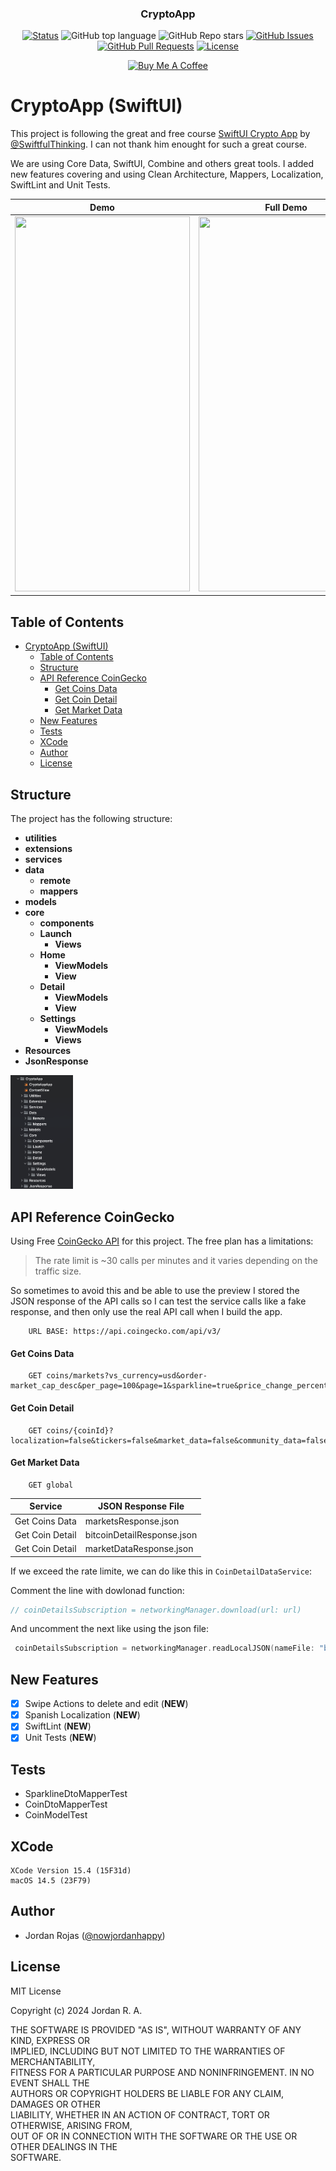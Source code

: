 
<h3 align="center">CryptoApp</h3>

<div align="center">

  [![Status](https://img.shields.io/badge/status-active-success.svg)]() 
  ![GitHub top language](https://img.shields.io/github/languages/top/nowjordanhappy/SwiftUICryptoApp?color=yellow) 
  ![GitHub Repo stars](https://img.shields.io/github/stars/nowjordanhappy/SwiftUICryptoApp?style=social)
  [![GitHub Issues](https://img.shields.io/github/issues/nowjordanhappy/SwiftUICryptoApp.svg)](https://github.com/nowjordanhappy/SwiftUICryptoApp/issues)
  [![GitHub Pull Requests](https://img.shields.io/github/issues-pr/nowjordanhappy/SwiftUICryptoApp.svg)](https://github.com/nowjordanhappy/SwiftUICryptoApp/pulls)
  [![License](https://img.shields.io/badge/license-MIT-blue.svg)](/LICENSE)
  
  <a href="https://www.buymeacoffee.com/nowjordanhappy" target="_blank"><img src="https://cdn.buymeacoffee.com/buttons/default-orange.png" alt="Buy Me A Coffee" height="41" width="174"></a>
</div>

# CryptoApp (SwiftUI)

This project is following the great and free course [SwiftUI Crypto App](https://www.youtube.com/playlist?list=PLwvDm4Vfkdphbc3bgy_LpLRQ9DDfFGcFu) by [@SwiftfulThinking](https://github.com/SwiftfulThinking). I can not thank him enought for such a great course.

We are using Core Data, SwiftUI, Combine and others great tools. I added new features covering and using Clean Architecture, Mappers, Localization, SwiftLint and Unit Tests.


| Demo      | Full Demo |
| ----------|-----------|
| <img src="./screenshots/crypto-app-demo.gif" width="280" height="600" /> | <img src="./screenshots/crypto-app-full-demo.gif" width="280" height="600"/> |

## Table of Contents
- [CryptoApp (SwiftUI)](#crypto-app-swiftui)
  - [Table of Contents](#table-of-contents)
  - [Structure](#structure)
  - [API Reference CoinGecko](#api-reference-coin-gecko)
      - [Get Coins Data](#get-coins-data)
      - [Get Coin Detail](#get-coins-detail)
      - [Get Market Data](#get-market-data)
  - [New Features](#new-features)
  - [Tests](#tests)
  - [XCode](#xcode)
  - [Author](#author)
  - [License](#license)

 ## Structure<a name = "structure"></a>
The project has the following structure:

- **utilities**
- **extensions**
- **services**
- **data**
  - **remote**
  - **mappers**
- **models**
- **core**
  - **components**
  - **Launch**
    - **Views**
  - **Home**
    - **ViewModels** 
    - **View**
  - **Detail**
    - **ViewModels** 
    - **View**
  - **Settings**
    - **ViewModels** 
    - **Views**
- **Resources**
- **JsonResponse**

<img src="./screenshots/crypto-app-structure.png" width="100" />

## API Reference CoinGecko<a name = "api-reference-coin-gecko"></a>
Using Free [CoinGecko API](https://docs.coingecko.com/reference/introduction) for this project. The free plan has a limitations: 
> The rate limit is ~30 calls per minutes and it varies depending on the traffic size. 

So sometimes to avoid this and be able to use the preview I stored the JSON response of the API calls so I can test the service calls like a fake response, and then only use the real API call when I build the app.

```
    URL BASE: https://api.coingecko.com/api/v3/
```

#### Get Coins Data<a name = "get-coins-data"></a>

```
    GET coins/markets?vs_currency=usd&order-market_cap_desc&per_page=100&page=1&sparkline=true&price_change_percentage=24h
```

#### Get Coin Detail<a name = "get-coins-detail"></a>

```
    GET coins/{coinId}?localization=false&tickers=false&market_data=false&community_data=false&developer_data=false&sparkline=false
```

#### Get Market Data<a name = "get-market-data"></a>

```
    GET global
```


| Service      | JSON Response File |
| ----------|-----------|
| Get Coins Data | marketsResponse.json |
| Get Coin Detail | bitcoinDetailResponse.json |
| Get Coin Detail | marketDataResponse.json |

If we exceed the rate limite, we can do like this in `CoinDetailDataService`:

Comment the line with dowlonad function:

```swift
// coinDetailsSubscription = networkingManager.download(url: url)
```

And uncomment the next like using the json file:
```swift
 coinDetailsSubscription = networkingManager.readLocalJSON(nameFile: "bitcoinDetailResponse")
```

## New Features<a name = "new-features"></a>

- [X] Swipe Actions to delete and edit (**NEW**)
- [X] Spanish Localization (**NEW**)
- [X] SwiftLint (**NEW**)
- [X] Unit Tests (**NEW**)

## Tests<a name = "tests"></a>

- SparklineDtoMapperTest
- CoinDtoMapperTest
- CoinModelTest


## XCode<a name = "xcode"></a>

```
XCode Version 15.4 (15F31d)
macOS 14.5 (23F79)
```

## Author<a name = "author"></a>

- Jordan Rojas ([@nowjordanhappy](https://github.com/nowjordanhappy))

## License<a name = "license"></a>

MIT License

Copyright (c) 2024 Jordan R. A.

THE SOFTWARE IS PROVIDED "AS IS", WITHOUT WARRANTY OF ANY KIND, EXPRESS OR  
IMPLIED, INCLUDING BUT NOT LIMITED TO THE WARRANTIES OF MERCHANTABILITY,  
FITNESS FOR A PARTICULAR PURPOSE AND NONINFRINGEMENT. IN NO EVENT SHALL THE  
AUTHORS OR COPYRIGHT HOLDERS BE LIABLE FOR ANY CLAIM, DAMAGES OR OTHER  
LIABILITY, WHETHER IN AN ACTION OF CONTRACT, TORT OR OTHERWISE, ARISING FROM,  
OUT OF OR IN CONNECTION WITH THE SOFTWARE OR THE USE OR OTHER DEALINGS IN THE  
SOFTWARE.